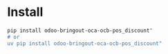 # Install

```bash
pip install odoo-bringout-oca-ocb-pos_discount"
# or
uv pip install odoo-bringout-oca-ocb-pos_discount"
```
